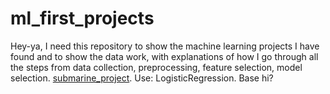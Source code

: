 # ml_first_projects
Hey-ya, I need this repository to show the machine learning projects I have found and to show the data work, with explanations of how I go through all the steps from data collection, preprocessing, feature selection, model selection.
[submarine_project](https://github.com/Exfell/ml_beggining/blob/main/projects/submarine_project.ipynb). Use: LogisticRegression. Base
hi?
